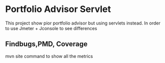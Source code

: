 # Portfolio Advisor Servlet

This project show pior portfolio advisor but using servlets instead. In order to use Jmeter + Jconsole to see differences

## Findbugs,PMD, Coverage

mvn site command to show all the metrics 
